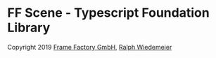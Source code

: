 # FF Scene - Typescript Foundation Library

Copyright 2019 [Frame Factory GmbH](https://framefactory.ch), [Ralph Wiedemeier](https://about.me/ralphw)  
